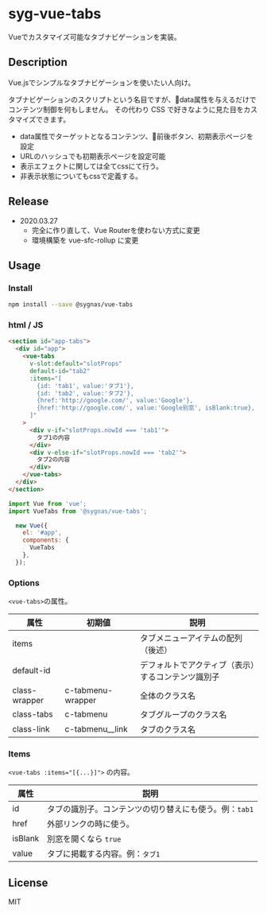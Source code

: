# syg-vue-tabs

Vueでカスタマイズ可能なタブナビゲーションを実装。

## Description
Vue.jsでシンプルなタブナビゲーションを使いたい人向け。

タブナビゲーションのスクリプトという名目ですが、data属性を与えるだけでコンテンツ制御を何もしません。
その代わり CSS で好きなように見た目をカスタマイズできます。

- data属性でターゲットとなるコンテンツ、前後ボタン、初期表示ページを設定
- URLのハッシュでも初期表示ページを設定可能
- 表示エフェクトに関しては全てcssにて行う。
- 非表示状態についてもcssで定義する。


## Release

- 2020.03.27
  - 完全に作り直して、Vue Routerを使わない方式に変更
  - 環境構築を vue-sfc-rollup に変更

## Usage

### Install

```sh
npm install --save @sygnas/vue-tabs
```

### html / JS

```html
<section id="app-tabs">
  <div id="app">
    <vue-tabs
      v-slot:default="slotProps"
      default-id="tab2"
      :items="[
        {id: 'tab1', value:'タブ1'},
        {id: 'tab2', value:'タブ2'},
        {href:'http://google.com/', value:'Google'},
        {href:'http://google.com/', value:'Google別窓', isBlank:true},
      ]"
    >
      <div v-if="slotProps.nowId === 'tab1'">
        タブ1の内容
      </div>
      <div v-else-if="slotProps.nowId === 'tab2'">
        タブ2の内容
      </div>
    </vue-tabs>
  </div>
</section>
```

```javascript
import Vue from 'vue';
import VueTabs from '@sygnas/vue-tabs';

  new Vue({
    el: '#app',
    components: {
      VueTabs
    },
  });
```

### Options

`<vue-tabs>`の属性。

| 属性 | 初期値 | 説明 |
| --- | --- | --- |
| items |  | タブメニューアイテムの配列（後述） |
| default-id |  | デフォルトでアクティブ（表示）するコンテンツ識別子 |
| class-wrapper | c-tabmenu-wrapper | 全体のクラス名 |
| class-tabs | c-tabmenu | タブグループのクラス名 |
| class-link | c-tabmenu__link | タブのクラス名 |

### Items

`<vue-tabs :items="[{...}]">` の内容。

| 属性 | 説明 |
| --- | --- |
| id | タブの識別子。コンテンツの切り替えにも使う。例：`tab1` |
| href | 外部リンクの時に使う。 |
| isBlank | 別窓を開くなら `true` |
| value | タブに掲載する内容。例：`タブ1` |


## License
MIT